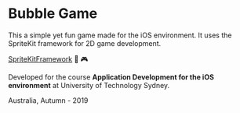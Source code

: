 # Bubble Game

This a simple yet fun game made for the iOS environment. It uses the SpriteKit framework for 2D game development.

[SpriteKitFramework](https://developer.apple.com/spritekit) :space_invader: :video_game:

Developed for the course __Application Development for the iOS environment__ at University of Technology Sydney.

Australia, Autumn - 2019

